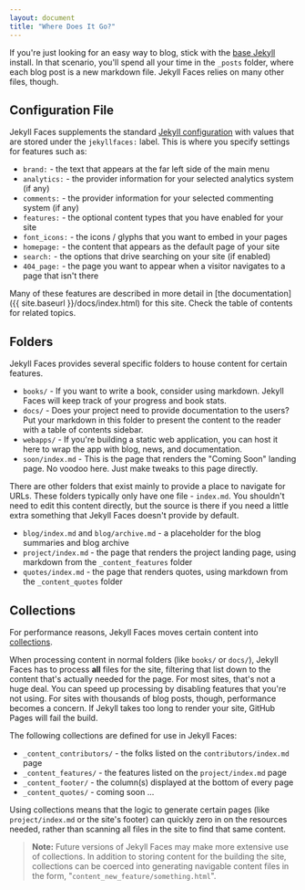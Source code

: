 ```yaml
---
layout: document
title: "Where Does It Go?"
---
```


If you're just looking for an easy way to blog, stick with the [base Jekyll](http://jekyllrb.com/) install. In that scenario, you'll spend all your time in the `_posts` folder, where each blog post is a new markdown file. Jekyll Faces relies on many other files, though.

## Configuration File

Jekyll Faces supplements the standard [Jekyll configuration](http://jekyllrb.com/docs/configuration/) with values that are stored under the `jekyllfaces:` label. This is where you specify settings for features such as:

* `brand:` - the text that appears at the far left side of the main menu
* `analytics:` - the provider information for your selected analytics system (if any)
* `comments:` - the provider information for your selected commenting system (if any)
* `features:` - the optional content types that you have enabled for your site
* `font_icons:` - the icons / glyphs that you want to embed in your pages
* `homepage:` - the content that appears as the default page of your site
* `search:` - the options that drive searching on your site (if enabled)
* `404_page:` - the page you want to appear when a visitor navigates to a page that isn't there

Many of these features are described in more detail in [the documentation]({{ site.baseurl }}/docs/index.html) for this site. Check the table of contents for related topics.

## Folders

Jekyll Faces provides several specific folders to house content for certain features.

* `books/` - If you want to write a book, consider using markdown. Jekyll Faces will keep track of your progress and book stats.
* `docs/` - Does your project need to provide documentation to the users? Put your markdown in this folder to present the content to the reader with a table of contents sidebar. 
* `webapps/` - If you're building a static web application, you can host it here to wrap the app with blog, news, and documentation.
* `soon/index.md` - This is the page that renders the "Coming Soon" landing page. No voodoo here. Just make tweaks to this page directly.

There are other folders that exist mainly to provide a place to navigate for URLs. These folders typically only have one file - `index.md`. You shouldn't need to edit this content directly, but the source is there if you need a little extra something that Jekyll Faces doesn't provide by default.

* `blog/index.md` and `blog/archive.md` - a placeholder for the blog summaries and blog archive
* `project/index.md` - the page that renders the project landing page, using markdown from the `_content_features` folder
* `quotes/index.md` - the page that renders quotes, using markdown from the `_content_quotes` folder

## Collections

For performance reasons, Jekyll Faces moves certain content into [collections](http://jekyllrb.com/docs/collections/).

When processing content in normal folders (like `books/` or `docs/`), Jekyll Faces has to process **all** files for the site, filtering that list down to the content that's actually needed for the page. For most sites, that's not a huge deal. You can speed up processing by disabling features that you're not using. For sites with thousands of blog posts, though, performance becomes a concern. If Jekyll takes too long to render your site, GitHub Pages will fail the build.

The following collections are defined for use in Jekyll Faces:

* `_content_contributors/` - the folks listed on the `contributors/index.md` page
* `_content_features/` - the features listed on the `project/index.md` page
* `_content_footer/` - the column(s) displayed at the bottom of every page
* `_content_quotes/` - coming soon ...

Using collections means that the logic to generate certain pages (like `project/index.md` or the site's footer) can quickly zero in on the resources needed, rather than scanning all files in the site to find that same content.

> **Note:** Future versions of Jekyll Faces may make more extensive use of collections. In addition to storing content for the building the site, collections can be coerced into generating navigable content files in the form, "`content_new_feature/something.html`".